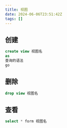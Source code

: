 ```yaml
---
title: 视图
date: 2024-06-06T23:51:42Z
tags: []
---
```



## 创建

```sql
create view 视图名
as
查询的语法
go
```

## 删除

```sql
drop view 视图名
```

## 查看

```sql
select * form 视图名
```
